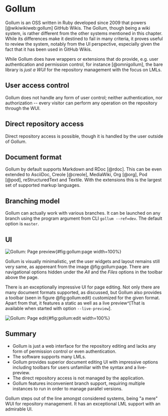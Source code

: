 # Gollum

Gollum is an OSS written in Ruby developed since 2009 that powers [@wikiwikiweb:gollum] GitHub Wikis.
The Gollum, though being a wiki system, is rather different from the other systems mentioned in this chapter.
While its differences make it destined to fail in many criteria, it proves useful to review the system, notably from the UI perspective, especially given the fact that it has been used in GitHub Wikis.

While Gollum does have wrappers or extensions that do provide, e.g. user authentication and permission control, for instance [@omnigollum], the bare library is _just a WUI_ for the repository management with the focus on LMLs.

## User access control

Gollum does not handle any form of user control; neither authentication, nor authorization -- every visitor can perform any operation on the repository through the WUI.

## Direct repository access

Direct repository access is possible, though it is handled by the user outside of Gollum.

## Document format

Gollum by default supports Markdown and RDoc [@rdoc].
This can be even extended to AsciiDoc, Creole [@creole], MediaWiki, Org [@org], Pod [@pod], reStructuredText and Textile. With the extensions this is the largest set of supported markup languages.

## Branching model

Gollum can actually work with various branches.
It can be launched on any branch using the program argument from CLI `gollum --ref=dev`.
The default option is `master`.

## UI

![Gollum: Page preview](./src/assets/images/gollum-page){#fig:gollum:page width=100%}

Gollum is visually minimalistic, yet the user widgets and layout remains still very same, as appereant from the image @fig:gollum:page.
There are navigational options hidden under the _All_ and the _Files_ options in the toolbar above the page.

There is an exceptionally impressive UI for page editing.
Not only there are many document formats supported, as discussed, but Gollum also provides a toolbar (seen in figure @fig:gollum:edit) customized for the given format.
Apart from that, it features a static as well as a live preview^[That is available when started with option `--live-preview`].

![Gollum: Page edit](./src/assets/images/gollum-edit){#fig:gollum:edit width=100%}

## Summary

- Gollum is just a web interface for the repository editing and lacks any form of permission control or even authentication.
- The software supports many LMLs.
- Gollum provides superior document editing UI with impressive options including toolbars for users unfamiliar with the syntax and a live-preview.
- The direct repository access is not managed by the application.
- Gollum features inconvenient branch support, requiring multiple instances to run in order to manage parallel versions.

Gollum steps out of the line amongst considered systems, being "a mere" WUI for repository management.
It has an exceptional LML support with an admirable UI.
